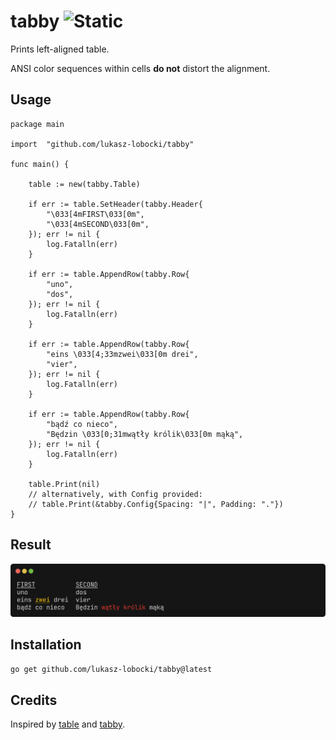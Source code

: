 # tabby ![Static](https://img.shields.io/badge/kopiec-majowy-honeydew?style=for-the-badge&labelColor=floralwhite)

Prints left-aligned table.

ANSI color sequences within cells **do not** distort the alignment.

## Usage

```golang
package main

import 	"github.com/lukasz-lobocki/tabby"

func main() {

	table := new(tabby.Table)

	if err := table.SetHeader(tabby.Header{
		"\033[4mFIRST\033[0m",
		"\033[4mSECOND\033[0m",
	}); err != nil {
		log.Fatalln(err)
	}

	if err := table.AppendRow(tabby.Row{
		"uno",
		"dos",
	}); err != nil {
		log.Fatalln(err)
	}

	if err := table.AppendRow(tabby.Row{
		"eins \033[4;33mzwei\033[0m drei",
		"vier",
	}); err != nil {
		log.Fatalln(err)
	}

	if err := table.AppendRow(tabby.Row{
		"bądź co nieco",
		"Będzin \033[0;31mwątły królik\033[0m mąką",
	}); err != nil {
		log.Fatalln(err)
	}

	table.Print(nil)
	// alternatively, with Config provided:
	// table.Print(&tabby.Config{Spacing: "|", Padding: "."})
}
```

## Result

![Alt text](<out.png>)

## Installation

```bash
go get github.com/lukasz-lobocki/tabby@latest
```

## Credits

Inspired by [table](https://github.com/tomlazar/table) and [tabby](https://github.com/cheynewallace/tabby).
